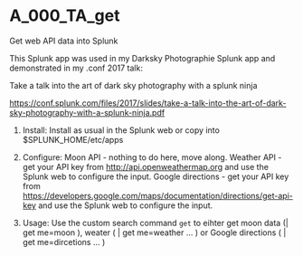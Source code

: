 # A_000_TA_get
Get web API data into Splunk

This Splunk app was used in my Darksky Photographie Splunk app and demonstrated in my .conf 2017 talk:

Take a talk into the art of dark sky photography with a splunk ninja

https://conf.splunk.com/files/2017/slides/take-a-talk-into-the-art-of-dark-sky-photography-with-a-splunk-ninja.pdf

1. Install:
Install as usual in the Splunk web or copy into $SPLUNK_HOME/etc/apps

2. Configure:
Moon API - nothing to do here, move along.
Weather API - get your API key from http://api.openweathermap.org and use the Splunk web to configure the input.
Google directions - get your API key from https://developers.google.com/maps/documentation/directions/get-api-key and use the Splunk web to configure the input.

3. Usage:
Use the custom search command `get` to eihter get moon data (| get me=moon ), weater ( | get me=weather ... ) or Google directions ( | get me=dircetions ... )

